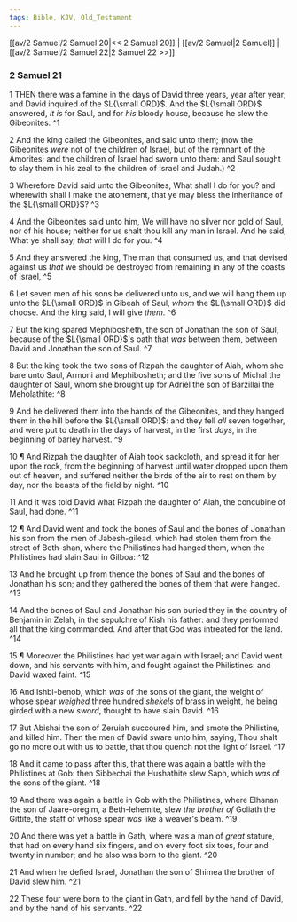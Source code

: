 ```yaml
---
tags: Bible, KJV, Old_Testament
---
```


[[av/2 Samuel/2 Samuel 20|<< 2 Samuel 20]] | [[av/2 Samuel|2 Samuel]] | [[av/2 Samuel/2 Samuel 22|2 Samuel 22 >>]]

### 2 Samuel 21

1 THEN there was a famine in the days of David three years, year after year; and David inquired of the $L{\small ORD}$. And the $L{\small ORD}$ answered, _It_ _is_ for Saul, and for _his_ bloody house, because he slew the Gibeonites. ^1

2 And the king called the Gibeonites, and said unto them; (now the Gibeonites _were_ not of the children of Israel, but of the remnant of the Amorites; and the children of Israel had sworn unto them: and Saul sought to slay them in his zeal to the children of Israel and Judah.) ^2

3 Wherefore David said unto the Gibeonites, What shall I do for you? and wherewith shall I make the atonement, that ye may bless the inheritance of the $L{\small ORD}$? ^3

4 And the Gibeonites said unto him, We will have no silver nor gold of Saul, nor of his house; neither for us shalt thou kill any man in Israel. And he said, What ye shall say, _that_ will I do for you. ^4

5 And they answered the king, The man that consumed us, and that devised against us _that_ we should be destroyed from remaining in any of the coasts of Israel, ^5

6 Let seven men of his sons be delivered unto us, and we will hang them up unto the $L{\small ORD}$ in Gibeah of Saul, _whom_ the $L{\small ORD}$ did choose. And the king said, I will give _them_. ^6

7 But the king spared Mephibosheth, the son of Jonathan the son of Saul, because of the $L{\small ORD}$'s oath that _was_ between them, between David and Jonathan the son of Saul. ^7

8 But the king took the two sons of Rizpah the daughter of Aiah, whom she bare unto Saul, Armoni and Mephibosheth; and the five sons of Michal the daughter of Saul, whom she brought up for Adriel the son of Barzillai the Meholathite: ^8

9 And he delivered them into the hands of the Gibeonites, and they hanged them in the hill before the $L{\small ORD}$: and they fell _all_ seven together, and were put to death in the days of harvest, in the first _days_, in the beginning of barley harvest. ^9

10 ¶ And Rizpah the daughter of Aiah took sackcloth, and spread it for her upon the rock, from the beginning of harvest until water dropped upon them out of heaven, and suffered neither the birds of the air to rest on them by day, nor the beasts of the field by night. ^10

11 And it was told David what Rizpah the daughter of Aiah, the concubine of Saul, had done. ^11

12 ¶ And David went and took the bones of Saul and the bones of Jonathan his son from the men of Jabesh-gilead, which had stolen them from the street of Beth-shan, where the Philistines had hanged them, when the Philistines had slain Saul in Gilboa: ^12

13 And he brought up from thence the bones of Saul and the bones of Jonathan his son; and they gathered the bones of them that were hanged. ^13

14 And the bones of Saul and Jonathan his son buried they in the country of Benjamin in Zelah, in the sepulchre of Kish his father: and they performed all that the king commanded. And after that God was intreated for the land. ^14

15 ¶ Moreover the Philistines had yet war again with Israel; and David went down, and his servants with him, and fought against the Philistines: and David waxed faint. ^15

16 And Ishbi-benob, which _was_ of the sons of the giant, the weight of whose spear _weighed_ three hundred _shekels_ of brass in weight, he being girded with a new _sword_, thought to have slain David. ^16

17 But Abishai the son of Zeruiah succoured him, and smote the Philistine, and killed him. Then the men of David sware unto him, saying, Thou shalt go no more out with us to battle, that thou quench not the light of Israel. ^17

18 And it came to pass after this, that there was again a battle with the Philistines at Gob: then Sibbechai the Hushathite slew Saph, which _was_ of the sons of the giant. ^18

19 And there was again a battle in Gob with the Philistines, where Elhanan the son of Jaare-oregim, a Beth-lehemite, slew _the_ _brother_ _of_ Goliath the Gittite, the staff of whose spear _was_ like a weaver's beam. ^19

20 And there was yet a battle in Gath, where was a man of _great_ stature, that had on every hand six fingers, and on every foot six toes, four and twenty in number; and he also was born to the giant. ^20

21 And when he defied Israel, Jonathan the son of Shimea the brother of David slew him. ^21

22 These four were born to the giant in Gath, and fell by the hand of David, and by the hand of his servants. ^22
